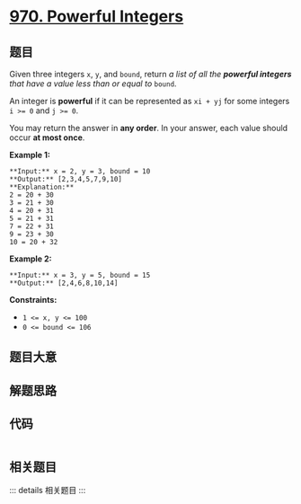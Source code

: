 # [970. Powerful Integers](https://leetcode.com/problems/powerful-integers)

## 题目

Given three integers `x`, `y`, and `bound`, return _a list of all the
**powerful integers** that have a value less than or equal to_ `bound`.

An integer is **powerful** if it can be represented as `xi + yj` for some
integers `i >= 0` and `j >= 0`.

You may return the answer in **any order**. In your answer, each value should
occur **at most once**.



**Example 1:**

    
    
    **Input:** x = 2, y = 3, bound = 10
    **Output:** [2,3,4,5,7,9,10]
    **Explanation:**
    2 = 20 + 30
    3 = 21 + 30
    4 = 20 + 31
    5 = 21 + 31
    7 = 22 + 31
    9 = 23 + 30
    10 = 20 + 32
    

**Example 2:**

    
    
    **Input:** x = 3, y = 5, bound = 15
    **Output:** [2,4,6,8,10,14]
    



**Constraints:**

  * `1 <= x, y <= 100`
  * `0 <= bound <= 106`


## 题目大意

## 解题思路

## 代码

```javascript

```

## 相关题目

::: details 相关题目
:::
